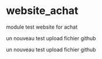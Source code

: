# website_achat
module test website for achat

un nouveau test upload fichier github



un nouveau test upload fichier github

